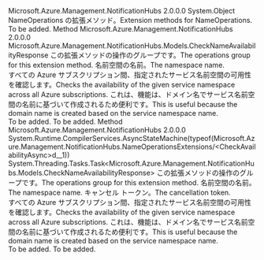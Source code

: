 <Type Name="NameOperationsExtensions" FullName="Microsoft.Azure.Management.NotificationHubs.NameOperationsExtensions">
  <TypeSignature Language="C#" Value="public static class NameOperationsExtensions" />
  <TypeSignature Language="ILAsm" Value=".class public auto ansi abstract sealed beforefieldinit NameOperationsExtensions extends System.Object" />
  <TypeSignature Language="DocId" Value="T:Microsoft.Azure.Management.NotificationHubs.NameOperationsExtensions" />
  <TypeSignature Language="VB.NET" Value="Public Module NameOperationsExtensions" />
  <TypeSignature Language="F#" Value="type NameOperationsExtensions = class" />
  <AssemblyInfo>
    <AssemblyName>Microsoft.Azure.Management.NotificationHubs</AssemblyName>
    <AssemblyVersion>2.0.0.0</AssemblyVersion>
  </AssemblyInfo>
  <Base>
    <BaseTypeName>System.Object</BaseTypeName>
  </Base>
  <Interfaces />
  <Docs>
    <summary>
            <span data-ttu-id="65d73-101">NameOperations の拡張メソッド。</span><span class="sxs-lookup"><span data-stu-id="65d73-101">Extension methods for NameOperations.</span></span>
            </summary>
    <remarks>To be added.</remarks>
  </Docs>
  <Members>
    <Member MemberName="CheckAvailability">
      <MemberSignature Language="C#" Value="public static Microsoft.Azure.Management.NotificationHubs.Models.CheckNameAvailabilityResponse CheckAvailability (this Microsoft.Azure.Management.NotificationHubs.INameOperations operations, Microsoft.Azure.Management.NotificationHubs.Models.CheckNameAvailabilityRequestParameters parameters);" />
      <MemberSignature Language="ILAsm" Value=".method public static hidebysig class Microsoft.Azure.Management.NotificationHubs.Models.CheckNameAvailabilityResponse CheckAvailability(class Microsoft.Azure.Management.NotificationHubs.INameOperations operations, class Microsoft.Azure.Management.NotificationHubs.Models.CheckNameAvailabilityRequestParameters parameters) cil managed" />
      <MemberSignature Language="DocId" Value="M:Microsoft.Azure.Management.NotificationHubs.NameOperationsExtensions.CheckAvailability(Microsoft.Azure.Management.NotificationHubs.INameOperations,Microsoft.Azure.Management.NotificationHubs.Models.CheckNameAvailabilityRequestParameters)" />
      <MemberSignature Language="VB.NET" Value="&lt;Extension()&gt;&#xA;Public Function CheckAvailability (operations As INameOperations, parameters As CheckNameAvailabilityRequestParameters) As CheckNameAvailabilityResponse" />
      <MemberSignature Language="F#" Value="static member CheckAvailability : Microsoft.Azure.Management.NotificationHubs.INameOperations * Microsoft.Azure.Management.NotificationHubs.Models.CheckNameAvailabilityRequestParameters -&gt; Microsoft.Azure.Management.NotificationHubs.Models.CheckNameAvailabilityResponse" Usage="Microsoft.Azure.Management.NotificationHubs.NameOperationsExtensions.CheckAvailability (operations, parameters)" />
      <MemberType>Method</MemberType>
      <AssemblyInfo>
        <AssemblyName>Microsoft.Azure.Management.NotificationHubs</AssemblyName>
        <AssemblyVersion>2.0.0.0</AssemblyVersion>
      </AssemblyInfo>
      <ReturnValue>
        <ReturnType>Microsoft.Azure.Management.NotificationHubs.Models.CheckNameAvailabilityResponse</ReturnType>
      </ReturnValue>
      <Parameters>
        <Parameter Name="operations" Type="Microsoft.Azure.Management.NotificationHubs.INameOperations" RefType="this" />
        <Parameter Name="parameters" Type="Microsoft.Azure.Management.NotificationHubs.Models.CheckNameAvailabilityRequestParameters" />
      </Parameters>
      <Docs>
        <param name="operations">
            <span data-ttu-id="65d73-102">この拡張メソッドの操作のグループです。</span><span class="sxs-lookup"><span data-stu-id="65d73-102">The operations group for this extension method.</span></span>
            </param>
        <param name="parameters">
            <span data-ttu-id="65d73-103">名前空間の名前。</span><span class="sxs-lookup"><span data-stu-id="65d73-103">The namespace name.</span></span>
            </param>
        <summary>
            <span data-ttu-id="65d73-104">すべての Azure サブスクリプション間、指定されたサービス名前空間の可用性を確認します。</span><span class="sxs-lookup"><span data-stu-id="65d73-104">Checks the availability of the given service namespace across all Azure subscriptions.</span></span> <span data-ttu-id="65d73-105">これは、機能は、ドメイン名でサービス名前空間の名前に基づいて作成されるため便利です。</span><span class="sxs-lookup"><span data-stu-id="65d73-105">This is useful because the domain name is created based on the service namespace name.</span></span>
            </summary>
        <returns>To be added.</returns>
        <remarks>To be added.</remarks>
      </Docs>
    </Member>
    <Member MemberName="CheckAvailabilityAsync">
      <MemberSignature Language="C#" Value="public static System.Threading.Tasks.Task&lt;Microsoft.Azure.Management.NotificationHubs.Models.CheckNameAvailabilityResponse&gt; CheckAvailabilityAsync (this Microsoft.Azure.Management.NotificationHubs.INameOperations operations, Microsoft.Azure.Management.NotificationHubs.Models.CheckNameAvailabilityRequestParameters parameters, System.Threading.CancellationToken cancellationToken = null);" />
      <MemberSignature Language="ILAsm" Value=".method public static hidebysig class System.Threading.Tasks.Task`1&lt;class Microsoft.Azure.Management.NotificationHubs.Models.CheckNameAvailabilityResponse&gt; CheckAvailabilityAsync(class Microsoft.Azure.Management.NotificationHubs.INameOperations operations, class Microsoft.Azure.Management.NotificationHubs.Models.CheckNameAvailabilityRequestParameters parameters, valuetype System.Threading.CancellationToken cancellationToken) cil managed" />
      <MemberSignature Language="DocId" Value="M:Microsoft.Azure.Management.NotificationHubs.NameOperationsExtensions.CheckAvailabilityAsync(Microsoft.Azure.Management.NotificationHubs.INameOperations,Microsoft.Azure.Management.NotificationHubs.Models.CheckNameAvailabilityRequestParameters,System.Threading.CancellationToken)" />
      <MemberSignature Language="F#" Value="static member CheckAvailabilityAsync : Microsoft.Azure.Management.NotificationHubs.INameOperations * Microsoft.Azure.Management.NotificationHubs.Models.CheckNameAvailabilityRequestParameters * System.Threading.CancellationToken -&gt; System.Threading.Tasks.Task&lt;Microsoft.Azure.Management.NotificationHubs.Models.CheckNameAvailabilityResponse&gt;" Usage="Microsoft.Azure.Management.NotificationHubs.NameOperationsExtensions.CheckAvailabilityAsync (operations, parameters, cancellationToken)" />
      <MemberType>Method</MemberType>
      <AssemblyInfo>
        <AssemblyName>Microsoft.Azure.Management.NotificationHubs</AssemblyName>
        <AssemblyVersion>2.0.0.0</AssemblyVersion>
      </AssemblyInfo>
      <Attributes>
        <Attribute>
          <AttributeName>System.Runtime.CompilerServices.AsyncStateMachine(typeof(Microsoft.Azure.Management.NotificationHubs.NameOperationsExtensions/&lt;CheckAvailabilityAsync&gt;d__1))</AttributeName>
        </Attribute>
      </Attributes>
      <ReturnValue>
        <ReturnType>System.Threading.Tasks.Task&lt;Microsoft.Azure.Management.NotificationHubs.Models.CheckNameAvailabilityResponse&gt;</ReturnType>
      </ReturnValue>
      <Parameters>
        <Parameter Name="operations" Type="Microsoft.Azure.Management.NotificationHubs.INameOperations" RefType="this" />
        <Parameter Name="parameters" Type="Microsoft.Azure.Management.NotificationHubs.Models.CheckNameAvailabilityRequestParameters" />
        <Parameter Name="cancellationToken" Type="System.Threading.CancellationToken" />
      </Parameters>
      <Docs>
        <param name="operations">
            <span data-ttu-id="65d73-106">この拡張メソッドの操作のグループです。</span><span class="sxs-lookup"><span data-stu-id="65d73-106">The operations group for this extension method.</span></span>
            </param>
        <param name="parameters">
            <span data-ttu-id="65d73-107">名前空間の名前。</span><span class="sxs-lookup"><span data-stu-id="65d73-107">The namespace name.</span></span>
            </param>
        <param name="cancellationToken">
            <span data-ttu-id="65d73-108">キャンセル トークン。</span><span class="sxs-lookup"><span data-stu-id="65d73-108">The cancellation token.</span></span>
            </param>
        <summary>
            <span data-ttu-id="65d73-109">すべての Azure サブスクリプション間、指定されたサービス名前空間の可用性を確認します。</span><span class="sxs-lookup"><span data-stu-id="65d73-109">Checks the availability of the given service namespace across all Azure subscriptions.</span></span> <span data-ttu-id="65d73-110">これは、機能は、ドメイン名でサービス名前空間の名前に基づいて作成されるため便利です。</span><span class="sxs-lookup"><span data-stu-id="65d73-110">This is useful because the domain name is created based on the service namespace name.</span></span>
            </summary>
        <returns>To be added.</returns>
        <remarks>To be added.</remarks>
      </Docs>
    </Member>
  </Members>
</Type>